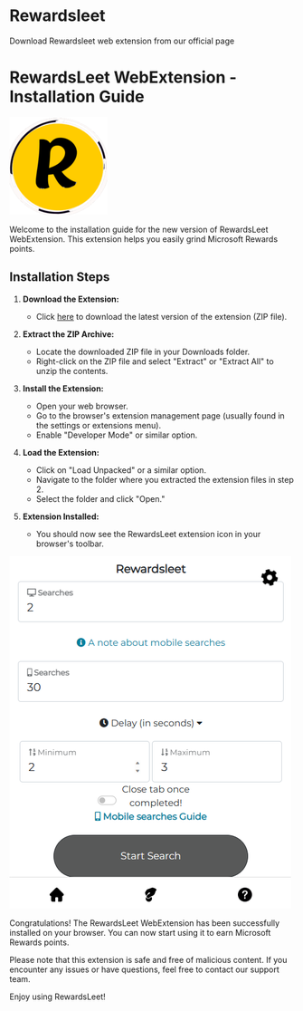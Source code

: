# Rewardsleet
Download Rewardsleet web extension from our official page
# RewardsLeet WebExtension - Installation Guide

![Extension Logo](icon128.png)

Welcome to the installation guide for the new version of RewardsLeet WebExtension. This extension helps you easily grind Microsoft Rewards points.

## Installation Steps

1. **Download the Extension:**
   - Click [here](https://github.com/Saketkesar/Rewardsleet/releases/download/v1.1.1/Rewardsleet2.0.zip) to download the latest version of the extension (ZIP file).

2. **Extract the ZIP Archive:**
   - Locate the downloaded ZIP file in your Downloads folder.
   - Right-click on the ZIP file and select "Extract" or "Extract All" to unzip the contents.

3. **Install the Extension:**
   - Open your web browser.
   - Go to the browser's extension management page (usually found in the settings or extensions menu).
   - Enable "Developer Mode" or similar option.

4. **Load the Extension:**
   - Click on "Load Unpacked" or a similar option.
   - Navigate to the folder where you extracted the extension files in step 2.
   - Select the folder and click "Open."

5. **Extension Installed:**
   - You should now see the RewardsLeet extension icon in your browser's toolbar.

![Installation Completed](image.png)

Congratulations! The RewardsLeet WebExtension has been successfully installed on your browser. You can now start using it to earn Microsoft Rewards points.

Please note that this extension is safe and free of malicious content. If you encounter any issues or have questions, feel free to contact our support team.

Enjoy using RewardsLeet!
